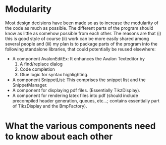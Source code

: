 # Modularity #
Most design decisions have been made so as to increase the modularity of the code as much as possible.
The different parts of the program should know as little as somehow possible from each other. The reasons are that (i) this is good style of course (ii) work can be more easily shared among several people and (iii) my plan is to package parts of the program into the following standalone libraries, that could potentially be reused elsewhere:
  * A component AvalonEditEx: It enhances the Avalon Texteditor by
    1. A find/replace dialog
    1. Code completion
    1. Glue logic for syntax highlighting.
  * A component SnippetList: This comprises the snippet list and the SnippetManager.
  * A component for displaying pdf files. (Essentially TikzDisplay).
  * A component for rendering latex files into pdf (should include precompiled header generation, queues, etc...; contains essentially part of TikzDisplay and the BmpFactory).

# What the various components need to know about each other #